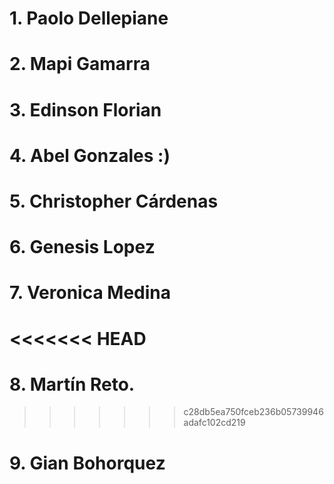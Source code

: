 # 1. Paolo Dellepiane
# 2. Mapi Gamarra
# 3. Edinson Florian
# 4. Abel Gonzales :)
# 5. Christopher Cárdenas
# 6. Genesis Lopez
# 7. Veronica Medina
<<<<<<< HEAD
=======
# 8. Martín Reto.
>>>>>>> c28db5ea750fceb236b05739946adafc102cd219
# 9. Gian Bohorquez